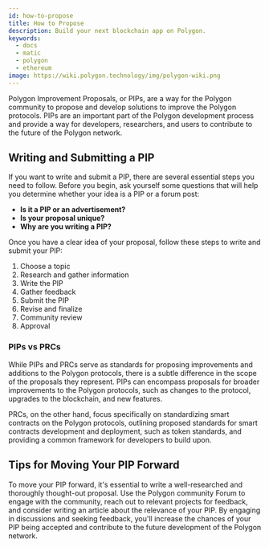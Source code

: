 ```yaml
---
id: how-to-propose
title: How to Propose
description: Build your next blockchain app on Polygon.
keywords:
  - docs
  - matic
  - polygon
  - ethereum
image: https://wiki.polygon.technology/img/polygon-wiki.png
---
```


Polygon Improvement Proposals, or PIPs, are a way for the Polygon community to propose and
develop solutions to improve the Polygon protocols. PIPs are an important part of the Polygon
development process and provide a way for developers, researchers, and users to contribute to
the future of the Polygon network.

## Writing and Submitting a PIP

If you want to write and submit a PIP, there are several essential steps you
need to follow. Before you begin, ask yourself some questions that will help you
determine whether your idea is a PIP or a forum post:

- **Is it a PIP or an advertisement?**
- **Is your proposal unique?**
- **Why are you writing a PIP?**

Once you have a clear idea of your proposal, follow these steps to write and
submit your PIP:

1. Choose a topic
2. Research and gather information
3. Write the PIP
4. Gather feedback
5. Submit the PIP
6. Revise and finalize
7. Community review
8. Approval

### PIPs vs PRCs

While PIPs and PRCs serve as standards for proposing improvements and additions
to the Polygon protocols, there is a subtle difference in the scope of the proposals
they represent. PIPs can encompass proposals for broader improvements to the Polygon
protocols, such as changes to the protocol, upgrades to the blockchain, and new features.

PRCs, on the other hand, focus specifically on standardizing smart contracts on the
Polygon protocols, outlining proposed standards for smart contracts development and
deployment, such as token standards, and providing a common framework for developers
to build upon.

## Tips for Moving Your PIP Forward

To move your PIP forward, it's essential to write a well-researched and thoroughly
thought-out proposal. Use the Polygon community Forum to engage with the community,
reach out to relevant projects for feedback, and consider writing an article about
the relevance of your PIP. By engaging in discussions and seeking feedback, you'll
increase the chances of your PIP being accepted and contribute to the future development
of the Polygon network.

